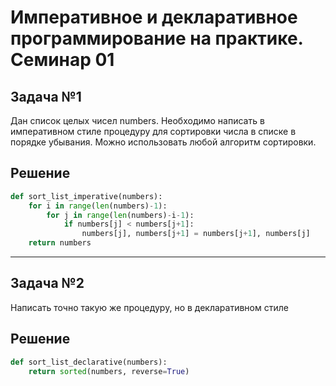 # Императивное и декларативное программирование на практике. Семинар 01

## Задача №1
Дан список целых чисел numbers. Необходимо написать в императивном стиле процедуру для
сортировки числа в списке в порядке убывания. Можно использовать любой алгоритм сортировки.

## Решение

```python
def sort_list_imperative(numbers):
    for i in range(len(numbers)-1):
        for j in range(len(numbers)-i-1):
            if numbers[j] < numbers[j+1]:
                numbers[j], numbers[j+1] = numbers[j+1], numbers[j]
    return numbers
```

---

## Задача №2

Написать точно такую же процедуру, но в декларативном стиле

## Решение

```python
def sort_list_declarative(numbers):
    return sorted(numbers, reverse=True)
```